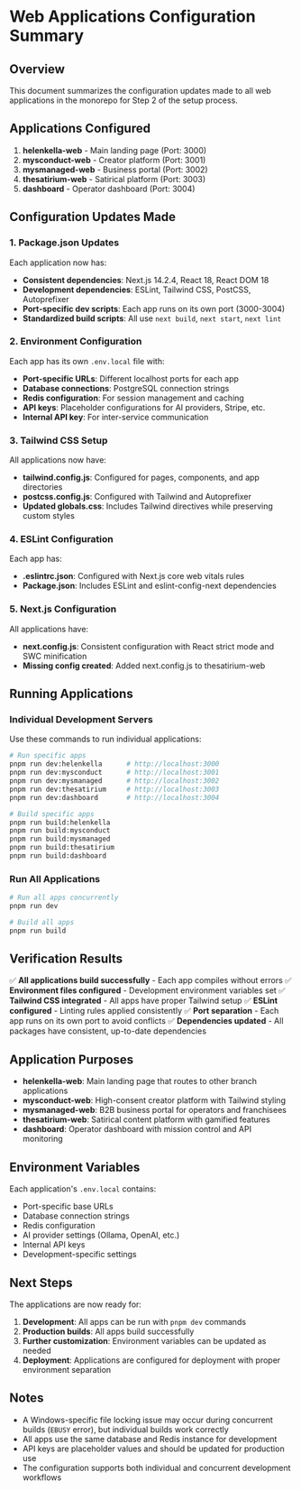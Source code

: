 # Web Applications Configuration Summary

## Overview

This document summarizes the configuration updates made to all web applications in the monorepo for Step 2 of the setup process.

## Applications Configured

1. **helenkella-web** - Main landing page (Port: 3000)
2. **mysconduct-web** - Creator platform (Port: 3001)
3. **mysmanaged-web** - Business portal (Port: 3002)  
4. **thesatirium-web** - Satirical platform (Port: 3003)
5. **dashboard** - Operator dashboard (Port: 3004)

## Configuration Updates Made

### 1. Package.json Updates

Each application now has:
- **Consistent dependencies**: Next.js 14.2.4, React 18, React DOM 18
- **Development dependencies**: ESLint, Tailwind CSS, PostCSS, Autoprefixer
- **Port-specific dev scripts**: Each app runs on its own port (3000-3004)
- **Standardized build scripts**: All use `next build`, `next start`, `next lint`

### 2. Environment Configuration

Each app has its own `.env.local` file with:
- **Port-specific URLs**: Different localhost ports for each app
- **Database connections**: PostgreSQL connection strings
- **Redis configuration**: For session management and caching
- **API keys**: Placeholder configurations for AI providers, Stripe, etc.
- **Internal API key**: For inter-service communication

### 3. Tailwind CSS Setup

All applications now have:
- **tailwind.config.js**: Configured for pages, components, and app directories
- **postcss.config.js**: Configured with Tailwind and Autoprefixer
- **Updated globals.css**: Includes Tailwind directives while preserving custom styles

### 4. ESLint Configuration

Each app has:
- **.eslintrc.json**: Configured with Next.js core web vitals rules
- **Package.json**: Includes ESLint and eslint-config-next dependencies

### 5. Next.js Configuration

All applications have:
- **next.config.js**: Consistent configuration with React strict mode and SWC minification
- **Missing config created**: Added next.config.js to thesatirium-web

## Running Applications

### Individual Development Servers

Use these commands to run individual applications:

```bash
# Run specific apps
pnpm run dev:helenkella      # http://localhost:3000
pnpm run dev:mysconduct      # http://localhost:3001  
pnpm run dev:mysmanaged      # http://localhost:3002
pnpm run dev:thesatirium     # http://localhost:3003
pnpm run dev:dashboard       # http://localhost:3004

# Build specific apps
pnpm run build:helenkella
pnpm run build:mysconduct
pnpm run build:mysmanaged
pnpm run build:thesatirium
pnpm run build:dashboard
```

### Run All Applications

```bash
# Run all apps concurrently
pnpm run dev

# Build all apps
pnpm run build
```

## Verification Results

✅ **All applications build successfully** - Each app compiles without errors
✅ **Environment files configured** - Development environment variables set
✅ **Tailwind CSS integrated** - All apps have proper Tailwind setup
✅ **ESLint configured** - Linting rules applied consistently
✅ **Port separation** - Each app runs on its own port to avoid conflicts
✅ **Dependencies updated** - All packages have consistent, up-to-date dependencies

## Application Purposes

- **helenkella-web**: Main landing page that routes to other branch applications
- **mysconduct-web**: High-consent creator platform with Tailwind styling
- **mysmanaged-web**: B2B business portal for operators and franchisees
- **thesatirium-web**: Satirical content platform with gamified features
- **dashboard**: Operator dashboard with mission control and API monitoring

## Environment Variables

Each application's `.env.local` contains:
- Port-specific base URLs
- Database connection strings
- Redis configuration
- AI provider settings (Ollama, OpenAI, etc.)
- Internal API keys
- Development-specific settings

## Next Steps

The applications are now ready for:
1. **Development**: All apps can be run with `pnpm dev` commands
2. **Production builds**: All apps build successfully
3. **Further customization**: Environment variables can be updated as needed
4. **Deployment**: Applications are configured for deployment with proper environment separation

## Notes

- A Windows-specific file locking issue may occur during concurrent builds (`EBUSY` error), but individual builds work correctly
- All apps use the same database and Redis instance for development
- API keys are placeholder values and should be updated for production use
- The configuration supports both individual and concurrent development workflows
